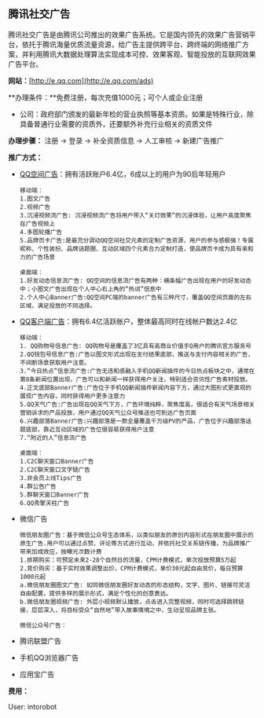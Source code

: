 ## 腾讯社交广告

腾讯社交广告是由腾讯公司推出的效果广告系统。它是国内领先的效果广告营销平台，依托于腾讯海量优质流量资源，给广告主提供跨平台、跨终端的网络推广方案，并利用腾讯大数据处理算法实现成本可控、效果客观、智能投放的互联网效果广告平台。

**网站：**[http://e.qq.com](http://e.qq.com/ads)

**办理条件：**免费注册，每次充值1000元；可个人或企业注册

* 公司：政府部门颁发的最新年检的营业执照等基本资质。如果是特殊行业，除具备普通行业需要的资质外，还要额外补充行业相关的资质文件

**办理步骤：** 注册 -&gt; 登录 -&gt; 补全资质信息 -&gt; 人工审核 -&gt; 新建广告推广

**推广方式：**

* [QQ空间广告](http://e.qq.com/ads/resources/qzone-mobile)：拥有活跃账户6.4亿，6成以上的用户为90后年轻用户

  ```
  移动端：
  1.图文广告
  2.视频广告
  3.沉浸视频流广告: 沉浸视频流广告将用户带入“关灯效果“的沉浸体验，让用户高度聚焦在广告视频上
  4.多图轮播广告
  5.品牌页卡广告:是最充分调动QQ空间社交元素的定制广告资源，用户的参与感极强！专属昵称、个性装扮、品牌话题圈、互动区域四个元素合力定制打造，使品牌页卡成为具有亲和力的广告场景

  桌面端：
  1.好友动态信息流广告: QQ空间的信息流广告有两种：横条幅广告出现在用户的好友动态中；小图文广告出现在个人中心右上角的“热词”信息中
  2.个人中心Banner广告:QQ空间PC端的banner广告有三种尺寸，覆盖QQ空间页面的左右区域，满足投放的不同选择。
  ```

* [QQ客户端广告](http://e.qq.com/ads/resources/qq-mobile)：拥有6.4亿活跃帐户，整体最高同时在线帐户数达2.4亿

  ```
  移动端：
  1. QQ购物号信息广告: QQ购物号是覆盖了3亿具有高商业价值手Q用户的腾讯官方服务号
  2.QQ钱包号信息广告:广告以图文形式出现在支付结果底部，推送与支付内容相关的广告，不间断场景获取用户注意。
  3.“今日热点”信息流广告:广告无违和感融入手机QQ新闻插件的今日热点板块之中，通常在第8条新闻位置出现，广告可以和新闻一样获得用户关注，特别适合资讯性广告素材投放。
  4.正文底部Banner广告:广告位于手机QQ新闻插件新闻内容下方，通过大图形式更直观的展现广告内容，同时获得用户更多注意力
  5.QQ天气广告:广告出现在QQ天气下方，广告环境纯粹，聚焦度高，很适合有天气场景相关营销诉求的产品投放，用户通过QQ天气公众号推送也可到达广告页面
  6.兴趣部落Banner广告:兴趣部落是一款全量覆盖千万级PV的产品，广告位于兴趣部落话题底部，靠近互动区域的广告位很容易获得用户注意
  7.“附近的人”信息流广告

  桌面端：
  1.C2C聊天窗口Banner广告
  2.C2C聊天窗口文字链广告
  3.非会员上线Tips广告
  4.群公告广告
  5.群聊天窗口Banner广告
  6.QQ秀擎天柱广告
  ```

* 微信广告

  ```
  微信朋友圈广告：基于微信公众号生态体系，以类似朋友的原创内容形式在朋友圈中展示的原生广告.用户可以通过点赞、评论等方式进行互动，并依托社交关系链传播，为品牌推广带来加成效应，按曝光次数计费
  1.排期购买：可预定未来2-28个自然日的流量，CPM计费模式，单次投放预算5万起
  2.竞价购买：基于实时效果调整出价，CPM计费模式，单价30元起自由竞价，每日预算1000元起
  a.微信朋友圈图文广告: 如同微信朋友圈好友动态的形态结构，文字、图片、链接可灵活自由配置，提供多样的展示形式，满足个性化的创意表达。
  b.微信朋友圈视频广告: 外层小视频默认播放，点击进入完整视频，同时可选择跳转链接，层层深入，将目标受众“自然地”带入故事情境之中，生动呈现品牌主张。

  微信公众号广告：
  ```

* 腾讯联盟广告

* 手机QQ浏览器广告

* 应用宝广告

**费用：**

User: intorobot


